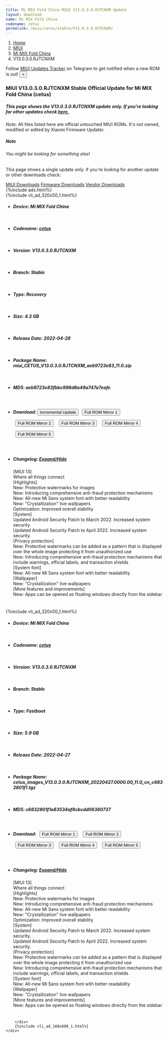 ```yaml
---
title: Mi MIX Fold China MIUI V13.0.3.0.RJTCNXM Update
layout: download
name: Mi MIX Fold China
codename: cetus
permalink: /miui/cetus/stable/V13.0.3.0.RJTCNXM/
---
```

<nav aria-label="breadcrumb">
    <ol class="breadcrumb">
        <li class="breadcrumb-item"><a href="/">Home</a></li>
        <li class="breadcrumb-item"><a href="/miui/">MIUI</a></li>
        <li class="breadcrumb-item"><a href="/miui/cetus/">Mi MIX Fold China</a></li>
        <li class="breadcrumb-item active" aria-current="page">V13.0.3.0.RJTCNXM</li>
    </ol>
</nav>
<div class="alert alert-primary alert-dismissible fade show" role="alert">
    Follow <a href="https://t.me/MIUIUpdatesTracker" class="alert-link">MIUI Updates Tracker</a> on Telegram to get
    notified when a new ROM is out!
    <button type="button" class="close" data-dismiss="alert" aria-label="Close">
        <span aria-hidden="true">&times;</span>
    </button>
</div>
<div class="col-12 mx-auto">
    <h3 class="title bg-light p-2 rounded">MIUI V13.0.3.0.RJTCNXM Stable Official Update for Mi MIX Fold China (cetus)</h3>
    <h5>This page shows the V13.0.3.0.RJTCNXM update only. If you're looking for other updates check
        <a href="/miui/cetus/">here.</a></h5>
    <p><i>Note: </i>All files listed here are official untouched MIUI ROMs.
        It's not owned, modified or edited by Xiaomi Firmware Updater.</p>
    <div class="card">
        <div class="card-body">
            <h5 class="card-title">Note</h5>
            <h6 class="card-subtitle mb-2 text-muted">You might be looking for something else!</h6>
            <p class="card-text">This page shows a single update only.
                If you're looking for another update or other downloads check:</p>
            <a href="/miui/" class="card-link">MIUI Downloads</a>
            <a href="/firmware/" class="card-link">Firmware Downloads</a>
            <a href="/vendor/" class="card-link">Vendor Downloads</a>
        </div>
    </div>
    {%include ads.html%}
    <div class="row justify-content-center">
        <div class="col-10" id="downloads">
                    <div class="card card-body">
            {%include vli_ad_320x50_1.html%}
            <ul class="list-unstyled">
                <li style="padding-bottom: 10px;">
                    <h5><b>Device: </b>Mi MIX Fold China</h5>
                </li>
                <li style="padding-bottom: 10px;">
                    <h5><b>Codename: </b> <a href="/miui/cetus/" target="_blank">cetus</a> </h5>
                </li>
                <li style="padding-bottom: 10px;">
                    <h5><b>Version: </b>V13.0.3.0.RJTCNXM</h5>
                </li>
                <li style="padding-bottom: 10px;">
                    <h5><b>Branch: </b>Stable</h5>
                </li>
                <li style="padding-bottom: 10px;">
                    <h5><b>Type: </b>Recovery</h5>
                </li>
                <li style="padding-bottom: 10px;">
                    <h5><b>Size: </b>4.3 GB</h5>
                </li>
                <li style="padding-bottom: 10px;">
                    <h5><b>Release Date: </b>2022-04-28</h5>
                </li>
                <li style="padding-bottom: 10px;">
                    <h5><b>Package Name: </b><span id="filename" class="text-dark">miui_CETUS_V13.0.3.0.RJTCNXM_aeb9723e83_11.0.zip</span></h5>
                </li>
                <li style="padding-bottom: 10px;">
                    <h5><b>MD5: </b><span id="md5" class="text-muted">aeb9723e83fbbc998d8a49a747a7eafe</span></h5>
                </li>
                <li style="padding-bottom: 10px;">
                    <h5><b>Download: </b><button type="button" id="incremental_download" class="btn btn-warning" onclick="window.open('https://bigota.d.miui.com/V13.0.3.0.RJTCNXM/miui-blockota-cetus-V12.5.4.0.RJTCNXM-V13.0.3.0.RJTCNXM-775fd3a290-11.0.zip', '_blank');"><i class="fa fa-download"></i> Incremental Update</button> <button type="button" id="download" class="btn btn-primary" style="margin: 7px;" onclick="window.open('https://cdnorg.d.miui.com/V13.0.3.0.RJTCNXM/miui_CETUS_V13.0.3.0.RJTCNXM_aeb9723e83_11.0.zip', '_blank');"><i class="fa fa-download"></i> Full ROM Mirror 1</button> <button type="button" id="download" class="btn btn-primary" style="margin: 7px;" onclick="window.open('https://bkt-sgp-miui-ota-update-alisgp.oss-ap-southeast-1.aliyuncs.com/V13.0.3.0.RJTCNXM/miui_CETUS_V13.0.3.0.RJTCNXM_aeb9723e83_11.0.zip', '_blank');"><i class="fa fa-download"></i> Full ROM Mirror 2</button> <button type="button" id="download" class="btn btn-primary" style="margin: 7px;" onclick="window.open('https://bn.d.miui.com/V13.0.3.0.RJTCNXM/miui_CETUS_V13.0.3.0.RJTCNXM_aeb9723e83_11.0.zip', '_blank');"><i class="fa fa-download"></i> Full ROM Mirror 3</button> <button type="button" id="download" class="btn btn-primary" style="margin: 7px;" onclick="window.open('https://bigota.d.miui.com/V13.0.3.0.RJTCNXM/miui_CETUS_V13.0.3.0.RJTCNXM_aeb9723e83_11.0.zip', '_blank');"><i class="fa fa-download"></i> Full ROM Mirror 4</button> <button type="button" id="download" class="btn btn-primary" style="margin: 7px;" onclick="window.open('https://hugeota.d.miui.com/V13.0.3.0.RJTCNXM/miui_CETUS_V13.0.3.0.RJTCNXM_aeb9723e83_11.0.zip', '_blank');"><i class="fa fa-download"></i> Full ROM Mirror 5</button></h5>
                </li>
                <li style="padding-bottom: 10px;">
                    <h5><b>Changelog: </b><a href="#cetus_1_changelog" data-toggle="collapse" role="button"
                            aria-expanded="false" aria-controls="cetus_1_changelog"> <i class="fa fa-arrow-down"
                                aria-hidden="true"></i> Expand/Hide</a></h5>
                    <div class="collapse" id="cetus_1_changelog">
                        <p id="changelog_text">[MIUI 13]<br>Where all things connect<br>[Highlights]<br>New: Protective watermarks for images<br>New: Introducing comprehensive anti-fraud protection mechanisms<br>New: All-new Mi Sans system font with better readability<br>New: "Crystallization" live wallpapers<br>Optimization: Improved overall stability<br>[System]<br>Updated Android Security Patch to March 2022. Increased system security.<br>Updated Android Security Patch to April 2022. Increased system security.<br>[Privacy protection]<br>New: Protective watermarks can be added as a pattern that is displayed over the whole image protecting it from unauthorized use<br>New: Introducing comprehensive anti-fraud protection mechanisms that include warnings, official labels, and transaction shields<br>[System font]<br>New: All-new Mi Sans system font with better readability<br>[Wallpaper]<br>New: "Crystallization" live wallpapers<br>[More features and improvements]<br>New: Apps can be opened as floating windows directly from the sidebar</p>
                    </div>
                </li>
            </ul>
        </div>
        <div class="card card-body">
            {%include vli_ad_320x50_1.html%}
            <ul class="list-unstyled">
                <li style="padding-bottom: 10px;">
                    <h5><b>Device: </b>Mi MIX Fold China</h5>
                </li>
                <li style="padding-bottom: 10px;">
                    <h5><b>Codename: </b> <a href="/miui/cetus/" target="_blank">cetus</a> </h5>
                </li>
                <li style="padding-bottom: 10px;">
                    <h5><b>Version: </b>V13.0.3.0.RJTCNXM</h5>
                </li>
                <li style="padding-bottom: 10px;">
                    <h5><b>Branch: </b>Stable</h5>
                </li>
                <li style="padding-bottom: 10px;">
                    <h5><b>Type: </b>Fastboot</h5>
                </li>
                <li style="padding-bottom: 10px;">
                    <h5><b>Size: </b>5.9 GB</h5>
                </li>
                <li style="padding-bottom: 10px;">
                    <h5><b>Release Date: </b>2022-04-27</h5>
                </li>
                <li style="padding-bottom: 10px;">
                    <h5><b>Package Name: </b><span id="filename" class="text-dark">cetus_images_V13.0.3.0.RJTCNXM_20220427.0000.00_11.0_cn_c6832801f1.tgz</span></h5>
                </li>
                <li style="padding-bottom: 10px;">
                    <h5><b>MD5: </b><span id="md5" class="text-muted">c6832801f1a83534af8cbcdd06360737</span></h5>
                </li>
                <li style="padding-bottom: 10px;">
                    <h5><b>Download: </b> <button type="button" id="download" class="btn btn-primary" style="margin: 7px;" onclick="window.open('https://cdnorg.d.miui.com/V13.0.3.0.RJTCNXM/cetus_images_V13.0.3.0.RJTCNXM_20220427.0000.00_11.0_cn_c6832801f1.tgz', '_blank');"><i class="fa fa-download"></i> Full ROM Mirror 1</button> <button type="button" id="download" class="btn btn-primary" style="margin: 7px;" onclick="window.open('https://bkt-sgp-miui-ota-update-alisgp.oss-ap-southeast-1.aliyuncs.com/V13.0.3.0.RJTCNXM/cetus_images_V13.0.3.0.RJTCNXM_20220427.0000.00_11.0_cn_c6832801f1.tgz', '_blank');"><i class="fa fa-download"></i> Full ROM Mirror 2</button> <button type="button" id="download" class="btn btn-primary" style="margin: 7px;" onclick="window.open('https://bn.d.miui.com/V13.0.3.0.RJTCNXM/cetus_images_V13.0.3.0.RJTCNXM_20220427.0000.00_11.0_cn_c6832801f1.tgz', '_blank');"><i class="fa fa-download"></i> Full ROM Mirror 3</button> <button type="button" id="download" class="btn btn-primary" style="margin: 7px;" onclick="window.open('https://bigota.d.miui.com/V13.0.3.0.RJTCNXM/cetus_images_V13.0.3.0.RJTCNXM_20220427.0000.00_11.0_cn_c6832801f1.tgz', '_blank');"><i class="fa fa-download"></i> Full ROM Mirror 4</button> <button type="button" id="download" class="btn btn-primary" style="margin: 7px;" onclick="window.open('https://hugeota.d.miui.com/V13.0.3.0.RJTCNXM/cetus_images_V13.0.3.0.RJTCNXM_20220427.0000.00_11.0_cn_c6832801f1.tgz', '_blank');"><i class="fa fa-download"></i> Full ROM Mirror 5</button></h5>
                </li>
                <li style="padding-bottom: 10px;">
                    <h5><b>Changelog: </b><a href="#cetus_2_changelog" data-toggle="collapse" role="button"
                            aria-expanded="false" aria-controls="cetus_2_changelog"> <i class="fa fa-arrow-down"
                                aria-hidden="true"></i> Expand/Hide</a></h5>
                    <div class="collapse" id="cetus_2_changelog">
                        <p id="changelog_text">[MIUI 13]<br>Where all things connect<br>[Highlights]<br>New: Protective watermarks for images<br>New: Introducing comprehensive anti-fraud protection mechanisms<br>New: All-new Mi Sans system font with better readability<br>New: "Crystallization" live wallpapers<br>Optimization: Improved overall stability<br>[System]<br>Updated Android Security Patch to March 2022. Increased system security.<br>Updated Android Security Patch to April 2022. Increased system security.<br>[Privacy protection]<br>New: Protective watermarks can be added as a pattern that is displayed over the whole image protecting it from unauthorized use<br>New: Introducing comprehensive anti-fraud protection mechanisms that include warnings, official labels, and transaction shields<br>[System font]<br>New: All-new Mi Sans system font with better readability<br>[Wallpaper]<br>New: "Crystallization" live wallpapers<br>[More features and improvements]<br>New: Apps can be opened as floating windows directly from the sidebar</p>
                    </div>
                </li>
            </ul>
        </div>

        </div>
        {%include vli_ad_160x600_1.html%}
    </div>
</div>
